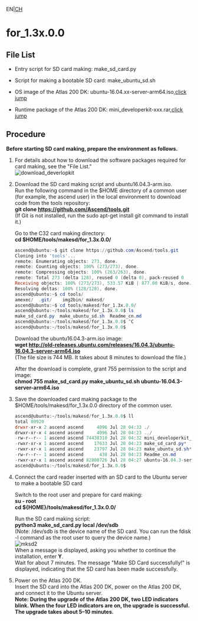 EN|[CH](./Readme_cn.md)

# for_1.3x.0.0

## File List

- Entry script for SD card making: make_sd_card.py

- Script for making a bootable SD card: make_ubuntu_sd.sh

- OS image of the Atlas 200 DK: ubuntu-16.04.xx-server-arm64.iso,[click jump](http://cdimage.ubuntu.com/ubuntu/releases/16.04/release/)

- Runtime package of the Atlas 200 DK: mini_developerkit-xxx.rar,[click jump](https://www.huaweicloud.com/ascend/resources/ResourceDownload/DE51187AC4F0F5DBAB3A468952C95CADAC6308BFFFB5D064B9A30DBD2B73B4ABCEC6BAF7F594AE3C3FA89621AFFF3E3CFB4ED973618F8857D07706003D546332/DDK%20&%20Runtime/be3564c84a0546959b6439ebc4e8ae30/2/1/1)

## Procedure

**Before starting SD card making, prepare the environment as follows.**

1. For details about how to download the software packages required for card making, see the "File List."     
	![download_deverlopkit](https://images.gitee.com/uploads/images/2020/0729/141200_ebfaba44_5395865.png "屏幕截图.png")

2. Download the SD card making script and ubuntu16.04.3-arm.iso.    
	Run the following command in the $HOME directory of a common user (for example, the ascend user) in the local environment to download code from the tools repository:   
	**git clone https://github.com/Ascend/tools.git**   
	(If Git is not installed, run the sudo apt-get install git command to install it.)    

	Go to the C32 card making directory:  
	**cd $HOME/tools/makesd/for_1.3x.0.0/**  
	```powershell  
	ascend@ubuntu:~$ git clone https://github.com/Ascend/tools.git
	Cloning into 'tools'...
	remote: Enumerating objects: 273, done.
	remote: Counting objects: 100% (273/273), done.
	remote: Compressing objects: 100% (263/263), done.
	remote: Total 273 (delta 128), reused 0 (delta 0), pack-reused 0
	Receiving objects: 100% (273/273), 533.57 KiB | 877.00 KiB/s, done.
	Resolving deltas: 100% (128/128), done.
	ascend@ubuntu:~$ cd tools/
	amexec/  .git/    img2bin/ makesd/  
	ascend@ubuntu:~$ cd tools/makesd/for_1.3x.0.0/
	ascend@ubuntu:~/tools/makesd/for_1.3x.0.0$ ls
	make_sd_card.py  make_ubuntu_sd.sh  Readme_cn.md
	ascend@ubuntu:~/tools/makesd/for_1.3x.0.0$ ^C
	ascend@ubuntu:~/tools/makesd/for_1.3x.0.0$ 
	```  
	Download the ubuntu16.04.3-arm.iso image:  
	**wget http://old-releases.ubuntu.com/releases/16.04.3/ubuntu-16.04.3-server-arm64.iso**  
	(The file size is 744 MB. It takes about 8 minutes to download the file.)  
	
	After the download is complete, grant 755 permission to the script and image:  
	**chmod 755 make_sd_card.py make_ubuntu_sd.sh ubuntu-16.04.3-server-arm64.iso**  
	
3. Save the downloaded card making package to the $HOME/tools/makesd/for_1.3x.0.0 directory of the common user.  
	```powershell  
	ascend@ubuntu:~/tools/makesd/for_1.3x.0.0$ ll
	total 80920
	drwxr-xr-x 2 ascend ascend     4096 Jul 28 04:33 ./
	drwxr-xr-x 4 ascend ascend     4096 Jul 28 04:23 ../
	-rw-r--r-- 1 ascend ascend 74438310 Jul 28 04:32 mini_developerkit_1.32.0.B080.rar
	-rwxr-xr-x 1 ascend ascend    17633 Jul 28 04:23 make_sd_card.py*
	-rwxr-xr-x 1 ascend ascend    23797 Jul 28 04:23 make_ubuntu_sd.sh*
	-rw-r--r-- 1 ascend ascend      438 Jul 28 04:23 Readme_cn.md
	-rwxr-xr-x 1 ascend ascend 82800726 Jul 28 04:27 ubuntu-16.04.3-server-arm64.iso*
	ascend@ubuntu:~/tools/makesd/for_1.3x.0.0$ 
	```  

4. Connect the card reader inserted with an SD card to the Ubuntu server to make a bootable SD card  

	Switch to the root user and prepare for card making:  
	**su - root**    
        **cd ${HOME}/tools/makesd/for_1.3x.0.0/**

	Run the SD card making script:   
	**python3 make_sd_card.py local /dev/sdb**   
	(Note: /dev/sdb is the device name of the SD card. You can run the fdisk -l command as the root user to query the device name.)   
	![mksd2](https://images.gitee.com/uploads/images/2020/0729/140246_f7c541a0_5395865.png)  
	When a message is displayed, asking you whether to continue the installation, enter **Y**.  
	Wait for about 7 minutes. The message "Make SD Card successfully!" is displayed, indicating that the SD card has been made successfully.  
	
5. Power on the Atlas 200 DK.  
	Insert the SD card into the Atlas 200 DK, power on the Atlas 200 DK, and connect it to the Ubuntu server.  
	**Note: During the upgrade of the Atlas 200 DK, two LED indicators blink. When the four LED indicators are on, the upgrade is successful. The upgrade takes about 5–10 minutes.**  